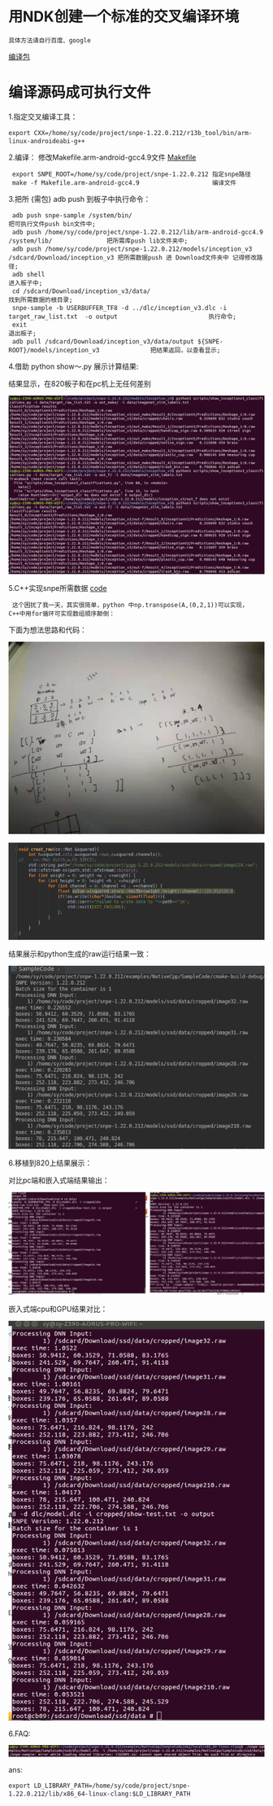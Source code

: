 # 用NDK创建一个标准的交叉编译环境


    具体方法请自行百度、google
[编译包](https://pan.baidu.com/s/1UiNk6ZXswqvX_YQ1Ywlc5w)

# 编译源码成可执行文件
1.指定交叉编译工具：


    export CXX=/home/sy/code/project/snpe-1.22.0.212/r13b_tool/bin/arm-linux-androideabi-g++
2.编译：
  修改Makefile.arm-android-gcc4.9文件 [Makefile](data/Makefile.arm-android-gcc4.9)
  
  
     export SNPE_ROOT=/home/sy/code/project/snpe-1.22.0.212 指定snpe路径
     make -f Makefile.arm-android-gcc4.9                    编译文件
3.把所 {需包} adb push 到板子中执行命令：

 
     adb push snpe-sample /system/bin/                                                                把可执行文件push bin文件中;
     adb push /home/sy/code/project/snpe-1.22.0.212/lib/arm-android-gcc4.9 /system/lib/               把所需库push lib文件夹中;
     adb push /home/sy/code/project/snpe-1.22.0.212/models/inception_v3 /sdcard/Download/inception_v3 把所需数据push 进 Download文件夹中 记得修改路径;
     adb shell                                                                                        进入板子中;
     cd /sdcard/Download/inception_v3/data/                                                           找到所需数据的根目录;
     snpe-sample -b USERBUFFER_TF8 -d ../dlc/inception_v3.dlc -i target_raw_list.txt  -o output                         执行命令;
     exit                                                                                             退出板子;
     adb pull /sdcard/Download/inception_v3/data/output ${SNPE-ROOT}/models/inception_v3              把结果返回，以查看显示;
4.借助 python show～.py 展示计算结果:

结果显示，在820板子和在pc机上无任何差别


![](pic/snpe-c++-transplant.png)

5.C++实现snpe所需数据 [code](https://pan.baidu.com/s/1txfrN7S_JtM8DTXoYgfxCQ)


     这个困扰了我一天，其实很简单，python 中np.transpose(A,(0,2,1))可以实现，C++中用for循环可实现数组顺序颠倒：
   下面为想法思路和代码：
   
   ![](pic/c++rawscript.jpg)
   
   ![](pic/rawcode.png)
   
   
   结果展示和python生成的raw运行结果一致：
   
   ![](pic/snpec++rawtest.png)
 
6.移植到820上结果展示：

对比pc端和嵌入式端结果输出：

![](pic/testresult.png)

嵌入式端cpu和GPU结果对比：

![](pic/c++cpuGPU.png)
   
6.FAQ:
 
 ![pic](pic/faq.png)
 
 ans:[](https://www.cnblogs.com/Anker/p/3209876.html)
 
 
    export LD_LIBRARY_PATH=/home/sy/code/project/snpe-1.22.0.212/lib/x86_64-linux-clang:$LD_LIBRARY_PATH 
 

     



